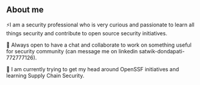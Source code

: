 ## About me
⚡I am a security professional who is very curious and passionate to learn all things security and contribute to open source security initiatives.

👯 Always open to have a chat and collaborate to work on something useful for security community (can message me on linkedin satwik-dondapati-772777126).


🌱 I am currently trying to get my head around OpenSSF initiatives and learning Supply Chain Security. 

